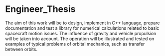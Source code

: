 # Engineer_Thesis
The aim of this work will be to design, implement in C++ language, prepare documentation and test a library for numerical calculations related to basic spacecraft motion issues. The influence of gravity and vehicle propulsion will be taken into account. The operation will be illustrated and tested on examples of typical problems of orbital mechanics, such as transfer between orbits.
